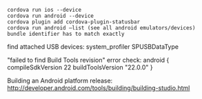 ```
cordova run ios --device
cordova run android --device
cordova plugin add cordova-plugin-statusbar
cordova run android —list (see all android emulators/devices)
bundle identifier has to match exactly
```

find attached USB devices: system_profiler SPUSBDataType

"failed to find Build Tools revision" error
check:
android {
    compileSdkVersion 22
    buildToolsVersion "22.0.0"
}

Building an Android platform release:
http://developer.android.com/tools/building/building-studio.html